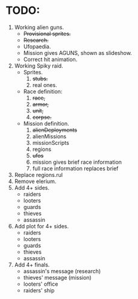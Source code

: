 # TODO:

1. Working alien guns.
   + ~~Provisional sprites.~~
   + ~~Research.~~
   + Ufopaedia.
   + Mission gives AGUNS, shown as slideshow.
   + Correct hit animation.
2. Working Spiky raid.
   * Sprites.
     1. ~~stubs.~~
     2. real ones.
   * Race definition:
     1. ~~race,~~
     2. ~~armor,~~
     3. ~~unit,~~
     4. ~~corpse.~~
   * Mission definition.
     1. ~~alienDeployments~~
     2. alienMissions
     3. missionScripts
     4. regions
     5. ~~ufos~~
     6. mission gives brief race information
     7. full race information replaces brief
3. Replace regions.rul
4. Remove elerium.
5. Add 4+ sides.
   * raiders
   * looters
   * guards
   * thieves
   * assassin
6. Add plot for 4+ sides.
   * raiders
   * looters
   * guards
   * thieves
   * assassin
7. Add 4+ finals.
   * assassin's message (research)
   * thieves' message (mission)
   * looters' office
   * raiders' ship
